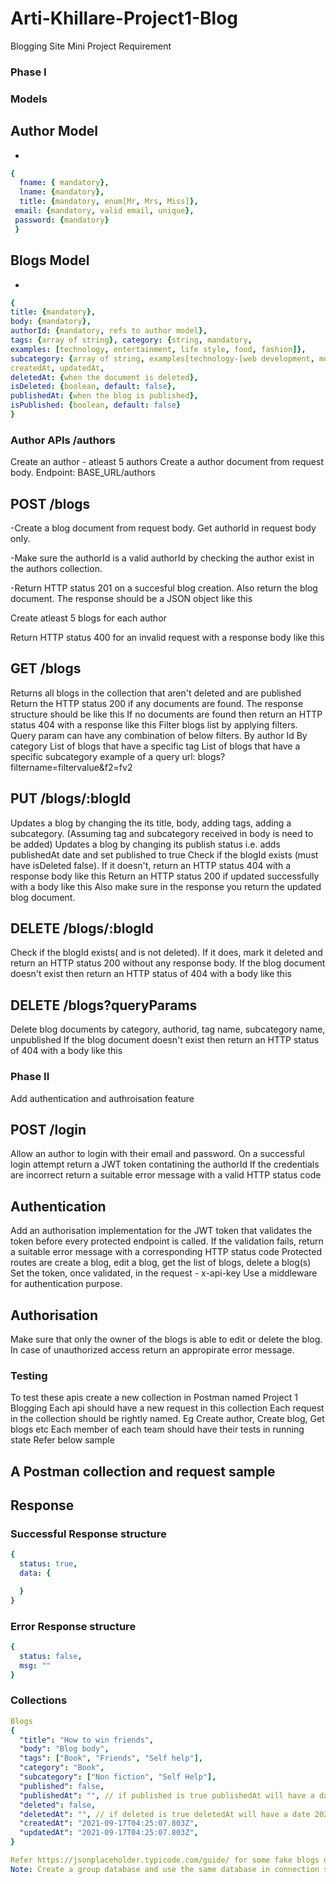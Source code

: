 # Arti-Khillare-Project1-Blog

Blogging Site Mini Project Requirement
### Phase I
### Models
## Author Model
- 
``` yaml
{ 
  fname: { mandatory}, 
  lname: {mandatory}, 
  title: {mandatory, enum[Mr, Mrs, Miss]},
 email: {mandatory, valid email, unique},
 password: {mandatory}
 }
```
## Blogs Model
-
```yaml
{ 
title: {mandatory},
body: {mandatory}, 
authorId: {mandatory, refs to author model}, 
tags: {array of string}, category: {string, mandatory, 
examples: [technology, entertainment, life style, food, fashion]}, 
subcategory: {array of string, examples[technology-[web development, mobile development, AI, ML etc]] }, 
createdAt, updatedAt, 
deletedAt: {when the document is deleted}, 
isDeleted: {boolean, default: false}, 
publishedAt: {when the blog is published}, 
isPublished: {boolean, default: false}
}
```
### Author APIs /authors
Create an author - atleast 5 authors
Create a author document from request body. Endpoint: BASE_URL/authors
## POST /blogs
-Create a blog document from request body. Get authorId in request body only.

-Make sure the authorId is a valid authorId by checking the author exist in the authors collection.

-Return HTTP status 201 on a succesful blog creation. Also return the blog document. The response should be a JSON object like this

Create atleast 5 blogs for each author

Return HTTP status 400 for an invalid request with a response body like this

## GET /blogs
Returns all blogs in the collection that aren't deleted and are published
Return the HTTP status 200 if any documents are found. The response structure should be like this
If no documents are found then return an HTTP status 404 with a response like this
Filter blogs list by applying filters. Query param can have any combination of below filters.
By author Id
By category
List of blogs that have a specific tag
List of blogs that have a specific subcategory example of a query url: blogs?filtername=filtervalue&f2=fv2
## PUT /blogs/:blogId
Updates a blog by changing the its title, body, adding tags, adding a subcategory. (Assuming tag and subcategory received in body is need to be added)
Updates a blog by changing its publish status i.e. adds publishedAt date and set published to true
Check if the blogId exists (must have isDeleted false). If it doesn't, return an HTTP status 404 with a response body like this
Return an HTTP status 200 if updated successfully with a body like this
Also make sure in the response you return the updated blog document.
## DELETE /blogs/:blogId
Check if the blogId exists( and is not deleted). If it does, mark it deleted and return an HTTP status 200 without any response body.
If the blog document doesn't exist then return an HTTP status of 404 with a body like this
## DELETE /blogs?queryParams
Delete blog documents by category, authorid, tag name, subcategory name, unpublished
If the blog document doesn't exist then return an HTTP status of 404 with a body like this

### Phase II
Add authentication and authroisation feature
## POST /login
Allow an author to login with their email and password. On a successful login attempt return a JWT token contatining the authorId
If the credentials are incorrect return a suitable error message with a valid HTTP status code
## Authentication
Add an authorisation implementation for the JWT token that validates the token before every protected endpoint is called. If the validation fails, return a suitable error message with a corresponding HTTP status code
Protected routes are create a blog, edit a blog, get the list of blogs, delete a blog(s)
Set the token, once validated, in the request - x-api-key
Use a middleware for authentication purpose.
## Authorisation
Make sure that only the owner of the blogs is able to edit or delete the blog.
In case of unauthorized access return an appropirate error message.
### Testing
To test these apis create a new collection in Postman named Project 1 Blogging
Each api should have a new request in this collection
Each request in the collection should be rightly named. Eg Create author, Create blog, Get blogs etc
Each member of each team should have their tests in running state
Refer below sample

## A Postman collection and request sample

## Response

### Successful Response structure
```yaml
{
  status: true,
  data: {

  }
}
```
### Error Response structure
```yaml
{
  status: false,
  msg: ""
}
```
### Collections
```yaml
Blogs
{
  "title": "How to win friends",
  "body": "Blog body",
  "tags": ["Book", "Friends", "Self help"],
  "category": "Book",
  "subcategory": ["Non fiction", "Self Help"],
  "published": false,
  "publishedAt": "", // if published is true publishedAt will have a date 2021-09-17T04:25:07.803Z
  "deleted": false,
  "deletedAt": "", // if deleted is true deletedAt will have a date 2021-09-17T04:25:07.803Z,
  "createdAt": "2021-09-17T04:25:07.803Z",
  "updatedAt": "2021-09-17T04:25:07.803Z",
}

Refer https://jsonplaceholder.typicode.com/guide/ for some fake blogs data.
Note: Create a group database and use the same database in connection string by replacing `groupXDatabase
```